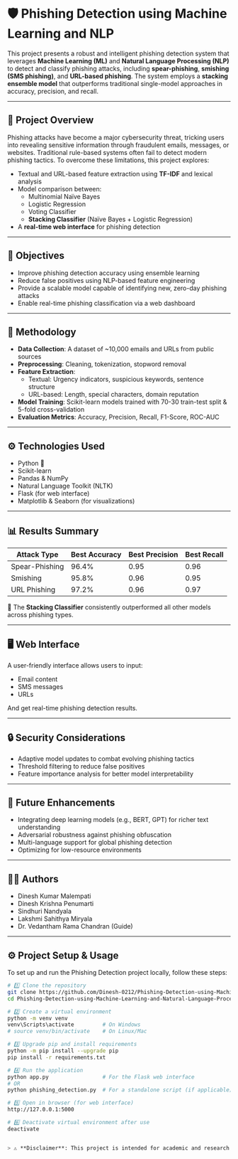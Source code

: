 # 🛡️ Phishing Detection using Machine Learning and NLP

This project presents a robust and intelligent phishing detection system that leverages **Machine Learning (ML)** and **Natural Language Processing (NLP)** to detect and classify phishing attacks, including **spear-phishing**, **smishing (SMS phishing)**, and **URL-based phishing**. The system employs a **stacking ensemble model** that outperforms traditional single-model approaches in accuracy, precision, and recall.

---

## 📌 Project Overview

Phishing attacks have become a major cybersecurity threat, tricking users into revealing sensitive information through fraudulent emails, messages, or websites. Traditional rule-based systems often fail to detect modern phishing tactics. To overcome these limitations, this project explores:

- Textual and URL-based feature extraction using **TF-IDF** and lexical analysis
- Model comparison between:
  - Multinomial Naïve Bayes
  - Logistic Regression
  - Voting Classifier
  - **Stacking Classifier** (Naïve Bayes + Logistic Regression)
- A **real-time web interface** for phishing detection

---

## 🎯 Objectives

- Improve phishing detection accuracy using ensemble learning
- Reduce false positives using NLP-based feature engineering
- Provide a scalable model capable of identifying new, zero-day phishing attacks
- Enable real-time phishing classification via a web dashboard

---

## 🧠 Methodology

- **Data Collection**: A dataset of ~10,000 emails and URLs from public sources
- **Preprocessing**: Cleaning, tokenization, stopword removal
- **Feature Extraction**:
  - Textual: Urgency indicators, suspicious keywords, sentence structure
  - URL-based: Length, special characters, domain reputation
- **Model Training**: Scikit-learn models trained with 70-30 train-test split & 5-fold cross-validation
- **Evaluation Metrics**: Accuracy, Precision, Recall, F1-Score, ROC-AUC

---

## ⚙️ Technologies Used

- Python 🐍
- Scikit-learn
- Pandas & NumPy
- Natural Language Toolkit (NLTK)
- Flask (for web interface)
- Matplotlib & Seaborn (for visualizations)

---

## 📊 Results Summary

| Attack Type      | Best Accuracy | Best Precision | Best Recall |
|------------------|---------------|----------------|-------------|
| Spear-Phishing   | 96.4%         | 0.95           | 0.96        |
| Smishing         | 95.8%         | 0.96           | 0.95        |
| URL Phishing     | 97.2%         | 0.96           | 0.97        |

📌 The **Stacking Classifier** consistently outperformed all other models across phishing types.

---

## 🖥️ Web Interface

A user-friendly interface allows users to input:
- Email content
- SMS messages
- URLs

And get real-time phishing detection results.

---

## 🔒 Security Considerations

- Adaptive model updates to combat evolving phishing tactics
- Threshold filtering to reduce false positives
- Feature importance analysis for better model interpretability

---

## 🚀 Future Enhancements

- Integrating deep learning models (e.g., BERT, GPT) for richer text understanding
- Adversarial robustness against phishing obfuscation
- Multi-language support for global phishing detection
- Optimizing for low-resource environments

---

## 👨‍💻 Authors

- Dinesh Kumar Malempati
- Dinesh Krishna Penumarti
- Sindhuri Nandyala
- Lakshmi Sahithya Miryala
- Dr. Vedantham Rama Chandran (Guide)

---

## ⚙️ Project Setup & Usage

To set up and run the Phishing Detection project locally, follow these steps:

```bash
# 1️⃣ Clone the repository
git clone https://github.com/Dinesh-0212/Phishing-Detection-using-Machine-Learning-and-Natural-Language-Processing.git
cd Phishing-Detection-using-Machine-Learning-and-Natural-Language-Processing

# 2️⃣ Create a virtual environment
python -m venv venv
venv\Scripts\activate         # On Windows
# source venv/bin/activate    # On Linux/Mac

# 3️⃣ Upgrade pip and install requirements
python -m pip install --upgrade pip
pip install -r requirements.txt

# 4️⃣ Run the application
python app.py                 # For the Flask web interface
# OR
python phishing_detection.py  # For a standalone script (if applicable)

# 5️⃣ Open in browser (for web interface)
http://127.0.0.1:5000

# 6️⃣ Deactivate virtual environment after use
deactivate


> ⚠️ **Disclaimer**: This project is intended for academic and research purposes. It should not be used as a standalone security solution for critical infrastructure without proper validation and testing.
